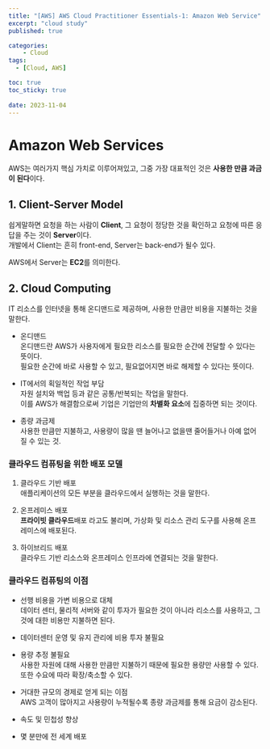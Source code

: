 ```yaml
---
title: "[AWS] AWS Cloud Practitioner Essentials-1: Amazon Web Service"
excerpt: "cloud study"
published: true

categories:
    - Cloud
tags:
  - [Cloud, AWS]

toc: true
toc_sticky: true
 
date: 2023-11-04
---
```

# Amazon Web Services
AWS는 여러가지 핵심 가치로 이루어져있고, 그중 가장 대표적인 것은 **사용한 만큼 과금이 된다**이다.

## 1. Client-Server Model
쉽게말하면 요청을 하는 사람이 **Client**, 그 요청이 정당한 것을 확인하고 요청에 따른 응답을 주는 것이 **Server**이다.  
개발에서 Client는 흔히 front-end, Server는 back-end가 될수 있다.  

AWS에서 Server는 **EC2**를 의미한다.

## 2. Cloud Computing
IT 리소스를 인터넷을 통해 온디맨드로 제공하며, 사용한 만큼만 비용을 지불하는 것을 말한다.

- 온디맨드  
    온디맨드란 AWS가 사용자에게 필요한 리소스를 필요한 순간에 전달할 수 있다는 뜻이다.      
    필요한 순간에 바로 사용할 수 있고, 필요없어지면 바로 해제할 수 있다는 뜻이다.

- IT에서의 획일적인 작업 부담  
    자원 설치와 백업 등과 같은 공통/반복되는 작업을 말한다.  
    이를 AWS가 해결함으로써 기업은 기업만의 **차별화 요소**에 집중하면 되는 것이다.

- 종량 과금제  
    사용한 만큼만 지불하고, 사용량이 많을 땐 늘어나고 없을땐 줄어들거나 아예 없어질 수 있는 것.

### 클라우드 컴퓨팅을 위한 배포 모델
1. 클라우드 기반 배포  
애플리케이션의 모든 부분을 클라우드에서 실행하는 것을 말한다.  

2. 온프레미스 배포  
**프라이빗 클라우드**배포 라고도 불리며, 가상화 및 리소스 관리 도구를 사용해 온프레미스에 배포된다.    

3. 하이브리드 배포  
클라우드 기반 리소스와 온프레미스 인프라에 연결되는 것을 말한다.  

### 클라우드 컴퓨팅의 이점
- 선행 비용을 가변 비용으로 대체  
    데이터 센터, 물리적 서버와 같이 투자가 필요한 것이 아니라 리소스를 사용하고, 그것에 대한 비용만 지불하면 된다.

- 데이터센터 운영 및 유지 관리에 비용 투자 불필요  
- 용량 추정 불필요  
    사용한 자원에 대해 사용한 만큼만 지불하기 때문에 필요한 용량만 사용할 수 있다. 또한 수요에 따라 확장/축소할 수 있다.  

- 거대한 규모의 경제로 얻게 되는 이점  
    AWS 고객이 많아지고 사용량이 누적될수록 종량 과금제를 통해 요금이 감소된다.

- 속도 및 민첩성 향상
- 몇 분만에 전 세계 배포